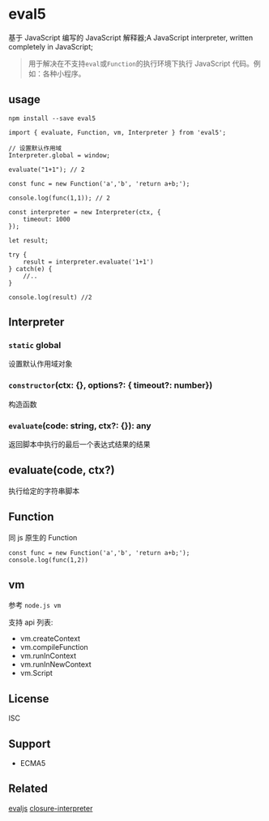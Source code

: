 # eval5

基于 JavaScript 编写的 JavaScript 解释器;A JavaScript interpreter, written completely in JavaScript;

> 用于解决在不支持`eval`或`Function`的执行环境下执行 JavaScript 代码。例如：各种小程序。

## usage

`npm install --save eval5`

```
import { evaluate, Function, vm, Interpreter } from 'eval5';

// 设置默认作用域
Interpreter.global = window;

evaluate("1+1"); // 2

const func = new Function('a','b', 'return a+b;');

console.log(func(1,1)); // 2

const interpreter = new Interpreter(ctx, {
    timeout: 1000
});

let result;

try {
    result = interpreter.evaluate('1+1')
} catch(e) {
    //..
}

console.log(result) //2

```

## Interpreter

### `static` global

设置默认作用域对象

### `constructor`(ctx: {}, options?: { timeout?: number})

构造函数

### `evaluate`(code: string, ctx?: {}): any

返回脚本中执行的最后一个表达式结果的结果

## evaluate(code, ctx?)

执行给定的字符串脚本

## Function

同 js 原生的 Function

```
const func = new Function('a','b', 'return a+b;');
console.log(func(1,2))
```

## vm

参考 `node.js vm`

支持 api 列表:

-   vm.createContext
-   vm.compileFunction
-   vm.runInContext
-   vm.runInNewContext
-   vm.Script

## License

ISC

## Support

-   ECMA5

## Related

[evaljs][]
[closure-interpreter][]

[evaljs]: https://github.com/marten-de-vries/evaljs
[closure-interpreter]: https://github.com/int3/closure-interpreter
